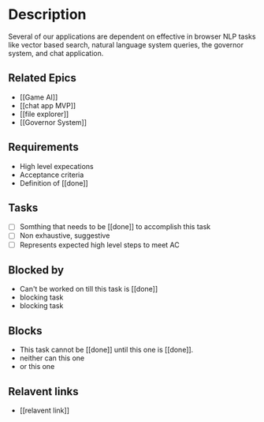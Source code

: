 # Description

Several of our applications are dependent on effective in browser NLP tasks like vector based search, natural language system queries, the governor system, and chat application.

## Related Epics

- [[Game AI]]
- [[chat app MVP]]
- [[file explorer]]
- [[Governor System]]
## Requirements

- High level expecations
- Acceptance criteria
- Definition of [[done]]

## Tasks 

- [ ] Somthing that needs to be [[done]] to accomplish this task
- [ ] Non exhaustive, suggestive
- [ ] Represents expected high level steps to meet AC
## Blocked by 

- Can't be worked on till this task is [[done]]
- blocking task
- blocking task

## Blocks

- This task cannot be [[done]] until this one is [[done]].
- neither can this one
- or this one

## Relavent links

- [[relavent link]]